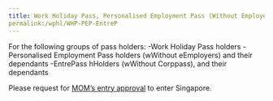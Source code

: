 ```yaml
---
title: Work Holiday Pass, Personalised Employment Pass (Without Employers), EntrePass Holders (Without Corppass), and Their Dependants
permalink:/wphl/WHP-PEP-EntreP
---
```

For the following groups of pass holders:
-Work Holiday Pass holders
-Personalised Employment Pass holders (wWithout eEmployers) and their dependants
-EntrePass hHolders (wWithout Corppass), and their dependants
	
Please request for [MOM’s entry approval](https://www.mom.gov.sg/covid-19/how-to-bring-pass-holders-into-singapore) to enter Singapore. 

